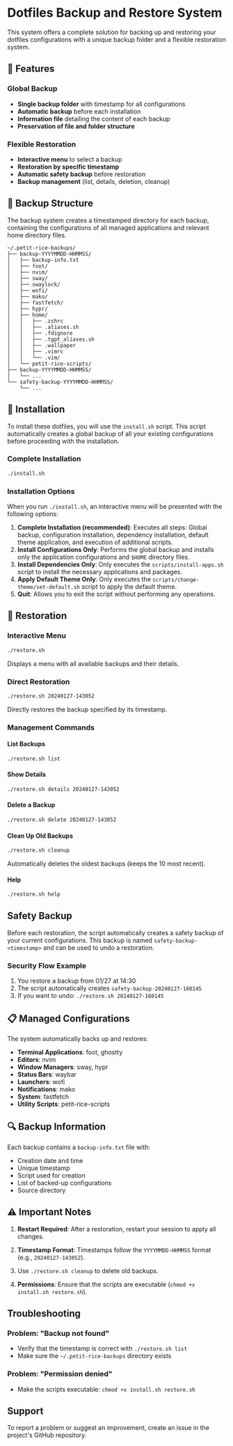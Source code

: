 # Dotfiles Backup and Restore System

This system offers a complete solution for backing up and restoring your dotfiles configurations with a unique backup folder and a flexible restoration system.

## 🚀 Features

### Global Backup
- **Single backup folder** with timestamp for all configurations
- **Automatic backup** before each installation
- **Information file** detailing the content of each backup
- **Preservation of file and folder structure**

### Flexible Restoration
- **Interactive menu** to select a backup
- **Restoration by specific timestamp**
- **Automatic safety backup** before restoration
- **Backup management** (list, details, deletion, cleanup)

## 📁 Backup Structure

The backup system creates a timestamped directory for each backup, containing the configurations of all managed applications and relevant home directory files.

```
~/.petit-rice-backups/
├── backup-YYYYMMDD-HHMMSS/
│   ├── backup-info.txt
│   ├── foot/
│   ├── nvim/
│   ├── sway/
│   ├── swaylock/
│   ├── wofi/
│   ├── mako/
│   ├── fastfetch/
│   ├── hypr/
│   ├── home/
│   │   ├── .zshrc
│   │   ├── .aliases.sh
│   │   ├── .fdignore
│   │   ├── .tgpt_aliases.sh
│   │   ├── .wallpaper 
│   │   ├── .vimrc
│   │   └── .vim/
│   └── petit-rice-scripts/
├── backup-YYYYMMDD-HHMMSS/
│   └── ...
└── safety-backup-YYYYMMDD-HHMMSS/
    └── ...
```

## 🔧 Installation

To install these dotfiles, you will use the `install.sh` script. This script automatically creates a global backup of all your existing configurations before proceeding with the installation.

### Complete Installation
```bash
./install.sh
```

### Installation Options
When you run `./install.sh`, an interactive menu will be presented with the following options:

1.  **Complete Installation (recommended)**: Executes all steps: Global backup, configuration installation, dependency installation, default theme application, and execution of additional scripts.
2.  **Install Configurations Only**: Performs the global backup and installs only the application configurations and `$HOME` directory files.
3.  **Install Dependencies Only**: Only executes the `scripts/install-apps.sh` script to install the necessary applications and packages.
4.  **Apply Default Theme Only**: Only executes the `scripts/change-theme/set-default.sh` script to apply the default theme.
5.  **Quit**: Allows you to exit the script without performing any operations.

## 🔄 Restoration

### Interactive Menu
```bash
./restore.sh
```

Displays a menu with all available backups and their details.

### Direct Restoration
```bash
./restore.sh 20240127-143052
```

Directly restores the backup specified by its timestamp.

### Management Commands

#### List Backups
```bash
./restore.sh list
```

#### Show Details
```bash
./restore.sh details 20240127-143052
```

#### Delete a Backup
```bash
./restore.sh delete 20240127-143052
```

#### Clean Up Old Backups
```bash
./restore.sh cleanup
```
Automatically deletes the oldest backups (keeps the 10 most recent).

#### Help
```bash
./restore.sh help
```

## Safety Backup

Before each restoration, the script automatically creates a safety backup of your current configurations. This backup is named `safety-backup-<timestamp>` and can be used to undo a restoration.

### Security Flow Example
1. You restore a backup from 01/27 at 14:30
2. The script automatically creates `safety-backup-20240127-160145`
3. If you want to undo: `./restore.sh 20240127-160145`

## 📋 Managed Configurations

The system automatically backs up and restores:

- **Terminal Applications**: foot,  ghostty
- **Editors**: nvim
- **Window Managers**: sway, hypr
- **Status Bars**: waybar
- **Launchers**: wofi
- **Notifications**: mako
- **System**: fastfetch
- **Utility Scripts**: petit-rice-scripts

## 🔍 Backup Information

Each backup contains a `backup-info.txt` file with:
- Creation date and time
- Unique timestamp
- Script used for creation
- List of backed-up configurations
- Source directory

## ⚠️ Important Notes

1. **Restart Required**: After a restoration, restart your session to apply all changes.

2. **Timestamp Format**: Timestamps follow the `YYYYMMDD-HHMMSS` format (e.g., `20240127-143052`).

3.  Use `./restore.sh cleanup` to delete old backups.

4. **Permissions**: Ensure that the scripts are executable (`chmod +x install.sh restore.sh`).

## Troubleshooting

### Problem: "Backup not found"
- Verify that the timestamp is correct with `./restore.sh list`
- Make sure the `~/.petit-rice-backups` directory exists

### Problem: "Permission denied"
- Make the scripts executable: `chmod +x install.sh restore.sh`

##  Support

To report a problem or suggest an improvement, create an issue in the project's GitHub repository.
